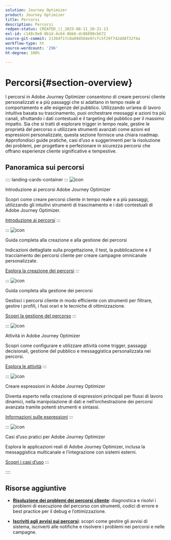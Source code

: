 ```yaml
---
solution: Journey Optimizer
product: Journey Optimizer
title: Percorsi
description: Percorsi
redpen-status: CREATED_||_2025-08-11_20-21-13
exl-id: c148c9e8-8b1d-4c64-8bb6-dc86898cb672
source-git-commit: 21364f17c8a09d564e97cfc5f29f742dd8f32f4a
workflow-type: ht
source-wordcount: '296'
ht-degree: 100%

---
```


# Percorsi{#section-overview}

I percorsi in Adobe Journey Optimizer consentono di creare percorsi cliente personalizzati e a più passaggi che si adattano in tempo reale al comportamento e alle esigenze del pubblico. Utilizzando un’area di lavoro intuitiva basata su trascinamento, puoi orchestrare messaggi e azioni tra più canali, sfruttando i dati contestuali e il targeting del pubblico per il massimo impatto. Sia che si tratti di esplorare trigger in tempo reale, gestire le proprietà del percorso o utilizzare strumenti avanzati come azioni ed espressioni personalizzate, questa sezione fornisce una chiara roadmap. Approfondisci guide pratiche, casi d’uso e suggerimenti per la risoluzione dei problemi, per progettare e perfezionare in sicurezza percorsi che offrano esperienze cliente significative e tempestive.

## Panoramica sui percorsi

:::: landing-cards-container
:::
![icon](https://cdn.experienceleague.adobe.com/icons/circle-play.svg)

Introduzione ai percorsi Adobe Journey Optimizer

Scopri come creare percorsi cliente in tempo reale e a più passaggi, utilizzando gli intuitivi strumenti di trascinamento e i dati contestuali di Adobe Journey Optimizer.

[Introduzione ai percorsi](../using/building-journeys/journey.md)
:::

:::
![icon](https://cdn.experienceleague.adobe.com/icons/list-check.svg)

Guida completa alla creazione e alla gestione dei percorsi

Indicazioni dettagliate sulla progettazione, il test, la pubblicazione e il tracciamento dei percorsi cliente per creare campagne omnicanale personalizzate.

[Esplora la creazione dei percorsi](create-journey-landing-page.md)
:::

:::
![icon](https://cdn.experienceleague.adobe.com/icons/gear.svg)

Guida completa alla gestione dei percorsi

Gestisci i percorsi cliente in modo efficiente con strumenti per filtrare, gestire i profili, i fusi orari e le tecniche di ottimizzazione.

[Scopri la gestione del percorso](manage-journey-landing-page.md)
:::

:::
![icon](https://cdn.experienceleague.adobe.com/icons/puzzle-piece.svg)

Attività in Adobe Journey Optimizer

Scopri come configurare e utilizzare attività come trigger, passaggi decisionali, gestione del pubblico e messaggistica personalizzata nei percorsi.

[Esplora le attività](about-journey-building-landing-page.md)
:::

:::
![icon](https://cdn.experienceleague.adobe.com/icons/code-branch.svg)

Creare espressioni in Adobe Journey Optimizer

Diventa esperto nella creazione di espressioni principali per flussi di lavoro dinamici, nella manipolazione di dati e nell’orchestrazione dei percorsi avanzata tramite potenti strumenti e sintassi.

[Informazioni sulle espressioni](building-advanced-conditions-journeys-landing-page.md)
:::

:::
![icon](https://cdn.experienceleague.adobe.com/icons/bullseye.svg)

Casi d’uso pratici per Adobe Journey Optimizer

Esplora le applicazioni reali di Adobe Journey Optimizer, inclusa la messaggistica multicanale e l’integrazione con sistemi esterni.

[Scopri i casi d’uso](journey-use-cases-landing-page.md)
:::

::::


## Risorse aggiuntive

- **[Risoluzione dei problemi dei percorsi cliente](troubleshoot-journey-landing-page.md)**: diagnostica e risolvi i problemi di esecuzione del percorso con strumenti, codici di errore e best practice per il debug e l’ottimizzazione.

- **[Iscriviti agli avvisi sui percorsi](../using/reports/alerts.md)**: scopri come gestire gli avvisi di sistema, iscriverti alle notifiche e risolvere i problemi nei percorsi e nelle campagne.


